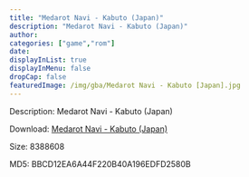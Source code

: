 ```yaml
---
title: "Medarot Navi - Kabuto (Japan)"
description: "Medarot Navi - Kabuto (Japan)"
author: 
categories: ["game","rom"]
date: 
displayInList: true
displayInMenu: false
dropCap: false
featuredImage: /img/gba/Medarot Navi - Kabuto [Japan].jpg
---
```


Description: Medarot Navi - Kabuto (Japan)

Download: <a style="text-decoration:underline;" href="https://mega.nz/#!aGAmgAJB!vG2wzqZkHLwsVilK3TrkddZ9rWGRxTdupQG-B_M_hLI" target = "_blank" rel = "nofollow" > Medarot Navi - Kabuto (Japan)</a>

Size: 8388608

MD5: BBCD12EA6A44F220B40A196EDFD2580B

